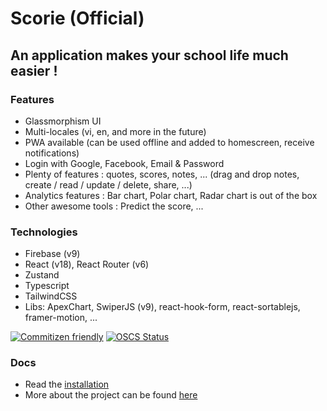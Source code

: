 # Scorie (Official)

## An application makes your school life much easier !

### Features

- Glassmorphism UI
- Multi-locales (vi, en, and more in the future)
- PWA available (can be used offline and added to homescreen, receive notifications)
- Login with Google, Facebook, Email & Password
- Plenty of features : quotes, scores, notes, ... (drag and drop notes, create / read / update / delete, share, ...)
- Analytics features : Bar chart, Polar chart, Radar chart is out of the box
- Other awesome tools : Predict the score, ...

### Technologies

- Firebase (v9)
- React (v18), React Router (v6)
- Zustand
- Typescript
- TailwindCSS
- Libs: ApexChart, SwiperJS (v9), react-hook-form, react-sortablejs, framer-motion, ...

[![Commitizen friendly](https://img.shields.io/badge/commitizen-friendly-brightgreen.svg)](http://commitizen.github.io/cz-cli/)
[![OSCS Status](https://www.oscs1024.com/platform/badge/yuran1811/Scorie.svg?size=small)](https://www.oscs1024.com/project/yuran1811/Scorie?ref=badge_small)

### Docs

- Read the [installation](./md/install.md)
- More about the project can be found [here](./md/)
